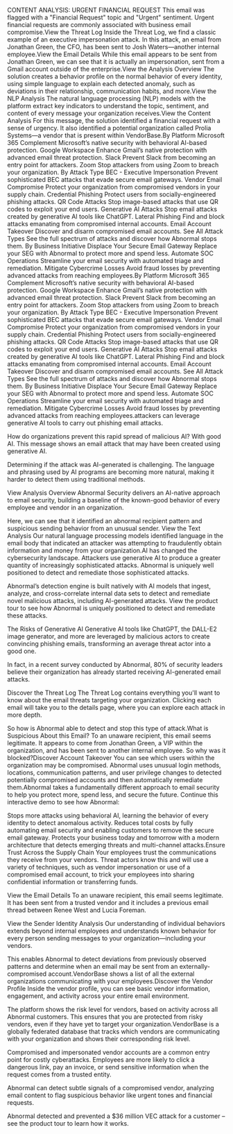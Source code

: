 CONTENT ANALYSIS: URGENT FINANCIAL REQUEST
This email was flagged with a "Financial Request" topic and "Urgent" sentiment. Urgent financial requests are commonly associated with business email compromise.View the Threat Log
Inside the Threat Log, we find a classic example of an executive impersonation attack. In this attack, an email from Jonathan Green, the CFO, has been sent to Josh Waters—another internal employee.View the Email Details
While this email appears to be sent from Jonathan Green, we can see that it is actually an impersonation, sent from a Gmail account outside of the enterprise.View the Analysis Overview
The solution creates a behavior profile on the normal behavior of every identity, using simple language to explain each detected anomaly, such as deviations in their relationship, communication habits, and more.View the NLP Analysis
The natural language processing (NLP) models with the platform extract key indicators to understand the topic, sentiment, and content of every message your organization receives.View the Content Analysis
For this message, the solution identified a financial request with a sense of urgency. It also identified a potential organization called Prolia Systems—a vendor that is present within VendorBase.By Platform
Microsoft 365
Complement Microsoft’s native security with behavioral AI-based protection.
Google Workspace
Enhance Gmail’s native protection with advanced email threat protection.
Slack
Prevent Slack from becoming an entry point for attackers.
Zoom
Stop attackers from using Zoom to breach your organization.
By Attack Type
BEC - Executive Impersonation
Prevent sophisticated BEC attacks that evade secure email gateways.
Vendor Email Compromise
Protect your organization from compromised vendors in your supply chain.
Credential Phishing
Protect users from socially-engineered phishing attacks.
QR Code Attacks
Stop image-based attacks that use QR codes to exploit your end users.
Generative AI Attacks
Stop email attacks created by generative AI tools like ChatGPT.
Lateral Phishing
Find and block attacks emanating from compromised internal accounts.
Email Account Takeover
​​Discover and disarm compromised email accounts.
See All Attack Types
See the full spectrum of attacks and discover how Abnormal stops them.
By Business Initiative
Displace Your Secure Email Gateway
Replace your SEG with Abnormal to protect more and spend less.
Automate SOC Operations
Streamline your email security with automated triage and remediation.
Mitigate Cybercrime Losses
Avoid fraud losses by preventing advanced attacks from reaching employees.By Platform
Microsoft 365
Complement Microsoft’s native security with behavioral AI-based protection.
Google Workspace
Enhance Gmail’s native protection with advanced email threat protection.
Slack
Prevent Slack from becoming an entry point for attackers.
Zoom
Stop attackers from using Zoom to breach your organization.
By Attack Type
BEC - Executive Impersonation
Prevent sophisticated BEC attacks that evade secure email gateways.
Vendor Email Compromise
Protect your organization from compromised vendors in your supply chain.
Credential Phishing
Protect users from socially-engineered phishing attacks.
QR Code Attacks
Stop image-based attacks that use QR codes to exploit your end users.
Generative AI Attacks
Stop email attacks created by generative AI tools like ChatGPT.
Lateral Phishing
Find and block attacks emanating from compromised internal accounts.
Email Account Takeover
​​Discover and disarm compromised email accounts.
See All Attack Types
See the full spectrum of attacks and discover how Abnormal stops them.
By Business Initiative
Displace Your Secure Email Gateway
Replace your SEG with Abnormal to protect more and spend less.
Automate SOC Operations
Streamline your email security with automated triage and remediation.
Mitigate Cybercrime Losses
Avoid fraud losses by preventing advanced attacks from reaching employees.attackers can leverage generative AI tools to carry out phishing email attacks.

How do organizations prevent this rapid spread of malicious AI? With good AI.
This message shows an email attack that may have been created using generative AI.

Determining if the attack was AI-generated is challenging. The language and phrasing used by AI programs are becoming more natural, making it harder to detect them using traditional methods.

View Analysis Overview
Abnormal Security delivers an AI-native approach to email security, building a baseline of the known-good behavior of every employee and vendor in an organization.

Here, we can see that it identified an abnormal recipient pattern and suspicious sending behavior from an unusual sender.
View the Text Analysis
Our natural language processing models identified language in the email body that indicated an attacker was attempting to fraudulently obtain information and money from your organization.AI has changed the cybersecurity landscape. Attackers use generative AI to produce a greater quantity of increasingly sophisticated attacks. Abnormal is uniquely well positioned to detect and remediate those sophisticated attacks.

Abnormal’s detection engine is built natively with AI models that ingest, analyze, and cross-correlate internal data sets to detect and remediate novel malicious attacks, including AI-generated attacks. View the product tour to see how Abnormal is uniquely positioned to detect and remediate these attacks.

The Risks of Generative AI
Generative AI tools like ChatGPT, the DALL-E2 image generator, and more are leveraged by malicious actors to create convincing phishing emails, transforming an average threat actor into a good one.

In fact, in a recent survey conducted by Abnormal, 80% of security leaders believe their organization has already started receiving AI-generated email attacks.

Discover the Threat Log
The Threat Log contains everything you'll want to know about the email threats targeting your organization. Clicking each email will take you to the details page, where you can explore each attack in more depth.

So how is Abnormal able to detect and stop this type of attack.What is Suspicious About this Email?
To an unaware recipient, this email seems legitimate. It appears to come from Jonathan Green, a VIP within the organization, and has been sent to another internal employee. So why was it blocked?Discover Account Takeover
You can see which users within the organization may be compromised. Abnormal uses unusual login methods, locations, communication patterns, and user privilege changes to detected potentially compromised accounts and then automatically remediate them.Abnormal takes a fundamentally different approach to email security to help you protect more, spend less, and secure the future. Continue this interactive demo to see how Abnormal:

Stops more attacks using behavioral AI, learning the behavior of every identity to detect anomalous activity.
Reduces total costs by fully automating email security and enabling customers to remove the secure email gateway.
Protects your business today and tomorrow with a modern architecture that detects emerging threats and multi-channel attacks.Ensure Trust Across the Supply Chain
Your employees trust the communications they receive from your vendors. Threat actors know this and will use a variety of techniques, such as vendor impersonation or use of a compromised email account, to trick your employees into sharing confidential information or transferring funds.

View the Email Details
To an unaware recipient, this email seems legitimate. It has been sent from a trusted vendor and it includes a previous email thread between Renee West and Lucia Foreman.

View the Sender Identity Analysis
Our understanding of individual behaviors extends beyond internal employees and understands known behavior for every person sending messages to your organization—including your vendors.

This enables Abnormal to detect deviations from previously observed patterns and determine when an email may be sent from an externally-compromised account.VendorBase shows a list of all the external organizations communicating with your employees.Discover the Vendor Profile
Inside the vendor profile, you can see basic vendor information, engagement, and activity across your entire email environment.

The platform shows the risk level for vendors, based on activity across all Abnormal customers. This ensures that you are protected from risky vendors, even if they have yet to target your organization.VendorBase is a globally federated database that tracks which vendors are communicating with your organization and shows their corresponding risk level.

Compromised and impersonated vendor accounts are a common entry point for costly cyberattacks. Employees are more likely to click a dangerous link, pay an invoice, or send sensitive information when the request comes from a trusted entity.

Abnormal can detect subtle signals of a compromised vendor, analyzing email content to flag suspicious behavior like urgent tones and financial requests.

Abnormal detected and prevented a $36 million VEC attack for a customer – see the product tour to learn how it works.